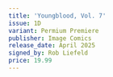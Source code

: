 ```yaml
---
title: 'Youngblood, Vol. 7'
issue: 1D
variant: Permium Premiere
publisher: Image Comics
release_date: April 2025
signed_by: Rob Liefeld
price: 19.99
---
```

